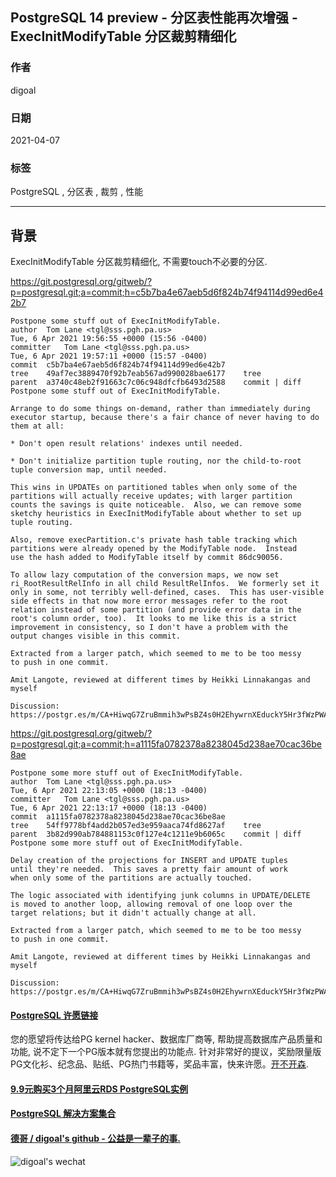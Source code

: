 ## PostgreSQL 14 preview - 分区表性能再次增强 - ExecInitModifyTable 分区裁剪精细化  
    
### 作者    
digoal    
    
### 日期    
2021-04-07     
    
### 标签    
PostgreSQL , 分区表 , 裁剪 , 性能       
    
----    
    
## 背景    
ExecInitModifyTable 分区裁剪精细化, 不需要touch不必要的分区.    
  
https://git.postgresql.org/gitweb/?p=postgresql.git;a=commit;h=c5b7ba4e67aeb5d6f824b74f94114d99ed6e42b7  
  
```  
Postpone some stuff out of ExecInitModifyTable.  
author	Tom Lane <tgl@sss.pgh.pa.us>	  
Tue, 6 Apr 2021 19:56:55 +0000 (15:56 -0400)  
committer	Tom Lane <tgl@sss.pgh.pa.us>	  
Tue, 6 Apr 2021 19:57:11 +0000 (15:57 -0400)  
commit	c5b7ba4e67aeb5d6f824b74f94114d99ed6e42b7  
tree	49af7ec3889470f92b7eab567ad990028bae6177	tree  
parent	a3740c48eb2f91663c7c06c948dfcfb6493d2588	commit | diff  
Postpone some stuff out of ExecInitModifyTable.  
  
Arrange to do some things on-demand, rather than immediately during  
executor startup, because there's a fair chance of never having to do  
them at all:  
  
* Don't open result relations' indexes until needed.  
  
* Don't initialize partition tuple routing, nor the child-to-root  
tuple conversion map, until needed.  
  
This wins in UPDATEs on partitioned tables when only some of the  
partitions will actually receive updates; with larger partition  
counts the savings is quite noticeable.  Also, we can remove some  
sketchy heuristics in ExecInitModifyTable about whether to set up  
tuple routing.  
  
Also, remove execPartition.c's private hash table tracking which  
partitions were already opened by the ModifyTable node.  Instead  
use the hash added to ModifyTable itself by commit 86dc90056.  
  
To allow lazy computation of the conversion maps, we now set  
ri_RootResultRelInfo in all child ResultRelInfos.  We formerly set it  
only in some, not terribly well-defined, cases.  This has user-visible  
side effects in that now more error messages refer to the root  
relation instead of some partition (and provide error data in the  
root's column order, too).  It looks to me like this is a strict  
improvement in consistency, so I don't have a problem with the  
output changes visible in this commit.  
  
Extracted from a larger patch, which seemed to me to be too messy  
to push in one commit.  
  
Amit Langote, reviewed at different times by Heikki Linnakangas and  
myself  
  
Discussion: https://postgr.es/m/CA+HiwqG7ZruBmmih3wPsBZ4s0H2EhywrnXEduckY5Hr3fWzPWA@mail.gmail.com  
```  
  
https://git.postgresql.org/gitweb/?p=postgresql.git;a=commit;h=a1115fa0782378a8238045d238ae70cac36be8ae  
  
```  
Postpone some more stuff out of ExecInitModifyTable.  
author	Tom Lane <tgl@sss.pgh.pa.us>	  
Tue, 6 Apr 2021 22:13:05 +0000 (18:13 -0400)  
committer	Tom Lane <tgl@sss.pgh.pa.us>	  
Tue, 6 Apr 2021 22:13:17 +0000 (18:13 -0400)  
commit	a1115fa0782378a8238045d238ae70cac36be8ae  
tree	54ff9778bf4add2b057ed3e959aaca74fd8627af	tree  
parent	3b82d990ab784881153c0f127e4c1211e9b6065c	commit | diff  
Postpone some more stuff out of ExecInitModifyTable.  
  
Delay creation of the projections for INSERT and UPDATE tuples  
until they're needed.  This saves a pretty fair amount of work  
when only some of the partitions are actually touched.  
  
The logic associated with identifying junk columns in UPDATE/DELETE  
is moved to another loop, allowing removal of one loop over the  
target relations; but it didn't actually change at all.  
  
Extracted from a larger patch, which seemed to me to be too messy  
to push in one commit.  
  
Amit Langote, reviewed at different times by Heikki Linnakangas and  
myself  
  
Discussion: https://postgr.es/m/CA+HiwqG7ZruBmmih3wPsBZ4s0H2EhywrnXEduckY5Hr3fWzPWA@mail.gmail.com  
```  
  
  
  
#### [PostgreSQL 许愿链接](https://github.com/digoal/blog/issues/76 "269ac3d1c492e938c0191101c7238216")
您的愿望将传达给PG kernel hacker、数据库厂商等, 帮助提高数据库产品质量和功能, 说不定下一个PG版本就有您提出的功能点. 针对非常好的提议，奖励限量版PG文化衫、纪念品、贴纸、PG热门书籍等，奖品丰富，快来许愿。[开不开森](https://github.com/digoal/blog/issues/76 "269ac3d1c492e938c0191101c7238216").  
  
  
#### [9.9元购买3个月阿里云RDS PostgreSQL实例](https://www.aliyun.com/database/postgresqlactivity "57258f76c37864c6e6d23383d05714ea")
  
  
#### [PostgreSQL 解决方案集合](https://yq.aliyun.com/topic/118 "40cff096e9ed7122c512b35d8561d9c8")
  
  
#### [德哥 / digoal's github - 公益是一辈子的事.](https://github.com/digoal/blog/blob/master/README.md "22709685feb7cab07d30f30387f0a9ae")
  
  
![digoal's wechat](../pic/digoal_weixin.jpg "f7ad92eeba24523fd47a6e1a0e691b59")
  
